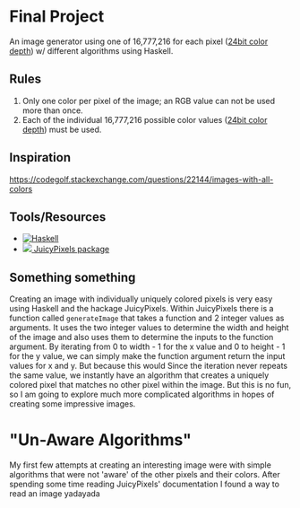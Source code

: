 # Final Project

An image generator using one of 16,777,216 for each pixel ([24bit color depth](https://en.wikipedia.org/wiki/Color_depth#True_color_.2824-bit.29)) w/ different algorithms using Haskell.

## Rules

1. Only one color per pixel of the image; an RGB value can not be used more than once.
1. Each of the individual 16,777,216 possible color values ([24bit color depth](https://en.wikipedia.org/wiki/Color_depth#True_color_.2824-bit.29)) must be used.

## Inspiration

<https://codegolf.stackexchange.com/questions/22144/images-with-all-colors>

## Tools/Resources

- [![Haskell](https://www.haskell.org/static/img/haskell-logo.svg?etag=ukf3Fg7-)](https://www.haskell.org/)
- [![](https://camo.githubusercontent.com/8138e62c7342cc9c34aba722750bddd2f38aa626/68747470733a2f2f7261772e6769746875622e636f6d2f5477696e736964652f4a756963792e506978656c732f6d61737465722f646f63696d616765732f6a756963792e706e67) JuicyPixels package](https://hackage.haskell.org/package/JuicyPixels)

## Something something

Creating an image with individually uniquely colored pixels is very easy using Haskell and the hackage JuicyPixels. Within JuicyPixels there is a function called `generateImage` that takes a function and 2 integer values as arguments. It uses the two integer values to determine the width and height of the image and also uses them to determine the inputs to the function argument. By iterating from 0 to width - 1 for the x value and 0 to height - 1 for the y value, we can simply make the function argument return the input values for x and y. But because this would Since the iteration never repeats the same value, we instantly have an algorithm that creates a uniquely colored pixel that matches no other pixel within the image. But this is no fun, so I am going to explore much more complicated algorithms in hopes of creating some impressive images.

# "Un-Aware Algorithms"

My first few attempts at creating an interesting image were with simple algorithms that were not 'aware' of the other pixels and their colors. After spending some time reading JuicyPixels' documentation I found a way to read an image yadayada